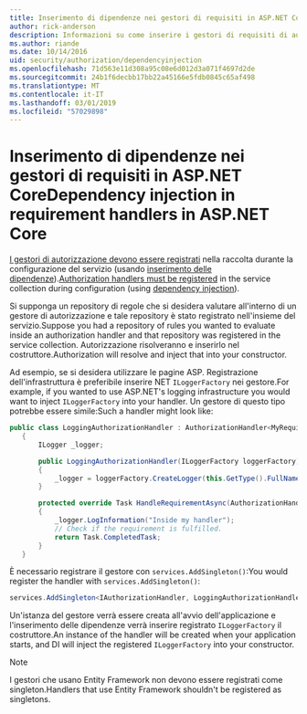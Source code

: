 ```yaml
---
title: Inserimento di dipendenze nei gestori di requisiti in ASP.NET Core
author: rick-anderson
description: Informazioni su come inserire i gestori di requisiti di autorizzazione in un'app ASP.NET Core con inserimento delle dipendenze.
ms.author: riande
ms.date: 10/14/2016
uid: security/authorization/dependencyinjection
ms.openlocfilehash: 71d563e11d308a95c08e6d012d3a071f4697d2de
ms.sourcegitcommit: 24b1f6decbb17bb22a45166e5fdb0845c65af498
ms.translationtype: MT
ms.contentlocale: it-IT
ms.lasthandoff: 03/01/2019
ms.locfileid: "57029898"
---
```

# <a name="dependency-injection-in-requirement-handlers-in-aspnet-core"></a><span data-ttu-id="09e4c-103">Inserimento di dipendenze nei gestori di requisiti in ASP.NET Core</span><span class="sxs-lookup"><span data-stu-id="09e4c-103">Dependency injection in requirement handlers in ASP.NET Core</span></span>

<a name="security-authorization-di"></a>

<span data-ttu-id="09e4c-104">[I gestori di autorizzazione devono essere registrati](xref:security/authorization/policies#handler-registration) nella raccolta durante la configurazione del servizio (usando [inserimento delle dipendenze](xref:fundamentals/dependency-injection)).</span><span class="sxs-lookup"><span data-stu-id="09e4c-104">[Authorization handlers must be registered](xref:security/authorization/policies#handler-registration) in the service collection during configuration (using [dependency injection](xref:fundamentals/dependency-injection)).</span></span>

<span data-ttu-id="09e4c-105">Si supponga un repository di regole che si desidera valutare all'interno di un gestore di autorizzazione e tale repository è stato registrato nell'insieme del servizio.</span><span class="sxs-lookup"><span data-stu-id="09e4c-105">Suppose you had a repository of rules you wanted to evaluate inside an authorization handler and that repository was registered in the service collection.</span></span> <span data-ttu-id="09e4c-106">Autorizzazione risolveranno e inserirlo nel costruttore.</span><span class="sxs-lookup"><span data-stu-id="09e4c-106">Authorization will resolve and inject that into your constructor.</span></span>

<span data-ttu-id="09e4c-107">Ad esempio, se si desidera utilizzare le pagine ASP. Registrazione dell'infrastruttura è preferibile inserire NET `ILoggerFactory` nei gestore.</span><span class="sxs-lookup"><span data-stu-id="09e4c-107">For example, if you wanted to use ASP.NET's logging infrastructure you would want to inject `ILoggerFactory` into your handler.</span></span> <span data-ttu-id="09e4c-108">Un gestore di questo tipo potrebbe essere simile:</span><span class="sxs-lookup"><span data-stu-id="09e4c-108">Such a handler might look like:</span></span>

```csharp
public class LoggingAuthorizationHandler : AuthorizationHandler<MyRequirement>
   {
       ILogger _logger;

       public LoggingAuthorizationHandler(ILoggerFactory loggerFactory)
       {
           _logger = loggerFactory.CreateLogger(this.GetType().FullName);
       }

       protected override Task HandleRequirementAsync(AuthorizationHandlerContext context, MyRequirement requirement)
       {
           _logger.LogInformation("Inside my handler");
           // Check if the requirement is fulfilled.
           return Task.CompletedTask;
       }
   }
   ```

<span data-ttu-id="09e4c-109">È necessario registrare il gestore con `services.AddSingleton()`:</span><span class="sxs-lookup"><span data-stu-id="09e4c-109">You would register the handler with `services.AddSingleton()`:</span></span>

```csharp
services.AddSingleton<IAuthorizationHandler, LoggingAuthorizationHandler>();
```

<span data-ttu-id="09e4c-110">Un'istanza del gestore verrà essere creata all'avvio dell'applicazione e l'inserimento delle dipendenze verrà inserire registrato `ILoggerFactory` il costruttore.</span><span class="sxs-lookup"><span data-stu-id="09e4c-110">An instance of the handler will be created when your application starts, and DI will inject the registered `ILoggerFactory` into your constructor.</span></span>

> [!NOTE]
> <span data-ttu-id="09e4c-111">I gestori che usano Entity Framework non devono essere registrati come singleton.</span><span class="sxs-lookup"><span data-stu-id="09e4c-111">Handlers that use Entity Framework shouldn't be registered as singletons.</span></span>
